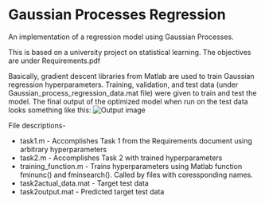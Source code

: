 # Gaussian Processes Regression
An implementation of a regression model using Gaussian Processes.

This is based on a university project on statistical learning. The objectives are under Requirements.pdf

Basically, gradient descent libraries from Matlab are used to train Gaussian regression hyperparameters. Training, validation, and test data (under Gaussian_process_regression_data.mat file) were given to train and test the model. The final output of the optimized model when run on the test data looks something like this:
![Output image](https://github.com/yousuf031991/Gaussian-Processes-Regression/blob/master/output.jpg)

File descriptions-
  - task1.m - Accomplishes Task 1 from the Requirements document using arbitrary hyperparameters
  - task2.m - Accomplishes Task 2 with trained hyperparameters
  - training_function.m - Trains hyperparameters using Matlab function fminunc() and fminsearch(). Called by files with coressponding names.
  - task2actual_data.mat - Target test data
  - task2output.mat - Predicted target test data

